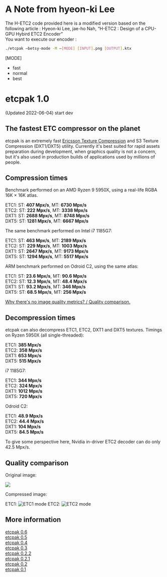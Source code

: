 # A Note from hyeon-ki Lee  
The H-ETC2 code provided here is a modified version based on the following article : Hyeon-ki Lee, jae-ho Nah, “H-ETC2 : Design of a CPU-GPU Hybird ETC2 Encoder”  
You want to execute our encoder :  
```bash
./etcpak —betsy-mode -M —[MODE] [INPUT].png [OUTPUT].ktx
```

[MODE]  
- fast
- normal
- best


# etcpak 1.0 #
(Updated 2022-06-04)
start dev

## The fastest ETC compressor on the planet ##

etcpak is an extremely fast [Ericsson Texture Compression](http://en.wikipedia.org/wiki/Ericsson_Texture_Compression) and S3 Texture Compression (DXT1/DXT5) utility. Currently it's best suited for rapid assets preparation during development, when graphics quality is not a concern, but it's also used in production builds of applications used by millions of people.

## Compression times ##

Benchmark performed on an AMD Ryzen 9 5950X, using a real-life RGBA 16K × 16K atlas.

ETC1: ST: **407 Mpx/s**, MT: **6730 Mpx/s**  
ETC2: ST: **222 Mpx/s**, MT: **3338 Mpx/s**  
DXT1: ST: **2688 Mpx/s**, MT: **8748 Mpx/s**  
DXT5: ST: **1281 Mpx/s**, MT: **6667 Mpx/s**

The same benchmark performed on Intel i7 1185G7:

ETC1: ST: **463 Mpx/s**, MT: **2189 Mpx/s**  
ETC2: ST: **229 Mpx/s**, MT: **1003 Mpx/s**  
DXT1: ST: **2647 Mpx/s**, MT: **9173 Mpx/s**  
DXT5: ST: **1294 Mpx/s**, MT: **5517 Mpx/s**

ARM benchmark performed on Odroid C2, using the same atlas:

ETC1: ST: **23.6 Mpx/s**, MT: **90.6 Mpx/s**  
ETC2: ST: **12.3 Mpx/s**, MT: **48.4 Mpx/s**  
DXT1: ST: **93.2 Mpx/s**, MT: **346 Mpx/s**  
DXT5: ST: **68.5 Mpx/s**, MT: **256 Mpx/s**

[Why there's no image quality metrics? / Quality comparison.](http://i.imgur.com/FxlmUOF.png)

## Decompression times ##

etcpak can also decompress ETC1, ETC2, DXT1 and DXT5 textures. Timings on Ryzen 5950X (all single-threaded):

ETC1: **385 Mpx/s**  
ETC2: **358 Mpx/s**  
DXT1: **653 Mpx/s**  
DXT5: **515 Mpx/s**

i7 1185G7:

ETC1: **344 Mpx/s**  
ETC2: **324 Mpx/s**  
DXT1: **1012 Mpx/s**  
DXT5: **720 Mpx/s**

Odroid C2:

ETC1: **48.9 Mpx/s**  
ETC2: **44.4 Mpx/s**  
DXT1: **104 Mpx/s**  
DXT5: **84.5 Mpx/s**

To give some perspective here, Nvidia in-driver ETC2 decoder can do only 42.5 Mpx/s.

## Quality comparison ##

Original image:

![](http://1.bp.blogspot.com/-kqFgRVL0uKY/UbSclN-fZdI/AAAAAAAAAxU/Fy87I8P4Yxs/s1600/kodim23.png)

Compressed image:

ETC1:
![](http://i.imgur.com/xmdht4u.png "ETC1 mode")
ETC2:
![](http://i.imgur.com/v7Dw2Yz.png "ETC2 mode")

## More information ##

[etcpak 0.6](http://zgredowo.blogspot.com/2018/07/etcpak-06.html)  
[etcpak 0.5](http://zgredowo.blogspot.com/2016/01/etcpak-05.html)  
[etcpak 0.4](http://zgredowo.blogspot.com/2016/01/etcpak-04.html)  
[etcpak 0.3](http://zgredowo.blogspot.com/2014/05/etcpak-03.html)  
[etcpak 0.2.2](http://zgredowo.blogspot.com/2014/03/etcpack-022.html)  
[etcpak 0.2.1](http://zgredowo.blogspot.com/2013/08/etcpak-021.html)   
[etcpak 0.2](http://zgredowo.blogspot.com/2013/07/etcpak-02.html)  
[etcpak 0.1](http://zgredowo.blogspot.com/2013/06/fastest-etc-compressor-on-planet.html)
